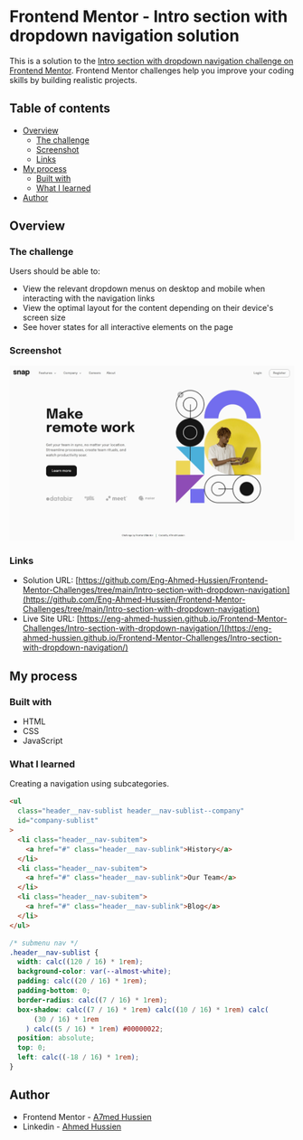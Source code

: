 # Frontend Mentor - Intro section with dropdown navigation solution

This is a solution to the [Intro section with dropdown navigation challenge on Frontend Mentor](https://www.frontendmentor.io/challenges/intro-section-with-dropdown-navigation-ryaPetHE5). Frontend Mentor challenges help you improve your coding skills by building realistic projects.

## Table of contents

- [Overview](#overview)
  - [The challenge](#the-challenge)
  - [Screenshot](#screenshot)
  - [Links](#links)
- [My process](#my-process)
  - [Built with](#built-with)
  - [What I learned](#what-i-learned)
- [Author](#author)

## Overview

### The challenge

Users should be able to:

- View the relevant dropdown menus on desktop and mobile when interacting with the navigation links
- View the optimal layout for the content depending on their device's screen size
- See hover states for all interactive elements on the page

### Screenshot

![Screenshot](./assets/images/Screenshot.jpeg)

### Links

- Solution URL: [https://github.com/Eng-Ahmed-Hussien/Frontend-Mentor-Challenges/tree/main/Intro-section-with-dropdown-navigation](https://github.com/Eng-Ahmed-Hussien/Frontend-Mentor-Challenges/tree/main/Intro-section-with-dropdown-navigation)
- Live Site URL: [https://eng-ahmed-hussien.github.io/Frontend-Mentor-Challenges/Intro-section-with-dropdown-navigation/](https://eng-ahmed-hussien.github.io/Frontend-Mentor-Challenges/Intro-section-with-dropdown-navigation/)

## My process

### Built with

- HTML
- CSS
- JavaScript

### What I learned

Creating a navigation using subcategories.

```html
<ul
  class="header__nav-sublist header__nav-sublist--company"
  id="company-sublist"
>
  <li class="header__nav-subitem">
    <a href="#" class="header__nav-sublink">History</a>
  </li>
  <li class="header__nav-subitem">
    <a href="#" class="header__nav-sublink">Our Team</a>
  </li>
  <li class="header__nav-subitem">
    <a href="#" class="header__nav-sublink">Blog</a>
  </li>
</ul>
```

```css
/* submenu nav */
.header__nav-sublist {
  width: calc((120 / 16) * 1rem);
  background-color: var(--almost-white);
  padding: calc((20 / 16) * 1rem);
  padding-bottom: 0;
  border-radius: calc((7 / 16) * 1rem);
  box-shadow: calc((7 / 16) * 1rem) calc((10 / 16) * 1rem) calc(
      (30 / 16) * 1rem
    ) calc((5 / 16) * 1rem) #00000022;
  position: absolute;
  top: 0;
  left: calc((-18 / 16) * 1rem);
}
```

## Author

- Frontend Mentor - [A7med Hussien](https://www.frontendmentor.io/profile/Eng-Ahmed-Hussien)
- Linkedin - [Ahmed Hussien](https://www.linkedin.com/in/ahmed-hussien-front-end-developer/)
